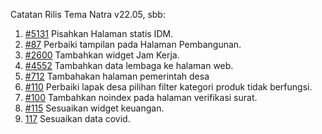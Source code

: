 Catatan Rilis Tema Natra v22.05, sbb:

1. [#5131](https://github.com/OpenSID/OpenSID/issues/5131) Pisahkan Halaman statis IDM.
2. [#87](https://github.com/OpenSID/tema-natra/issues/87) Perbaiki tampilan pada Halaman Pembangunan.
3. [#2600](https://github.com/OpenSID/OpenSID/issues/2600) Tambahkan widget Jam Kerja.
4. [#4552](https://github.com/OpenSID/OpenSID/issues/4552) Tambahkan data lembaga ke halaman web.
5. [#712](https://github.com/OpenSID/OpenSID/issues/712) Tambahakan halaman pemerintah desa
6. [#110](https://github.com/OpenSID/tema-natra/issues/110) Perbaiki lapak desa pilihan filter kategori produk tidak berfungsi.
7. [#100](https://github.com/OpenSID/tema-natra/issues/100) Tambahkan noindex pada halaman verifikasi surat.
8. [#115](https://github.com/OpenSID/tema-natra/issues/115) Sesuaikan widget keuangan.
9. [117](https://github.com/OpenSID/tema-natra/issues/117) Sesuaikan data covid.
